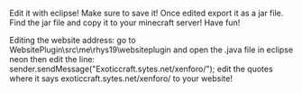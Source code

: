 Edit it with eclipse!
Make sure to save it!
Once edited export it as a jar file.
Find the jar file and copy it to your minecraft server!
Have fun!


Editing the website address:
go to WebsitePlugin\src\me\rhys19\websiteplugin
and open the .java file in eclipse neon
then edit the line: sender.sendMessage("Exoticcraft.sytes.net/xenforo/");
edit the quotes where it says exoticcraft.sytes.net/xenforo/ to your website!
